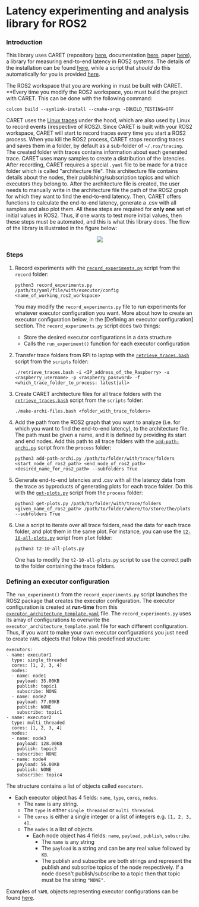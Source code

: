 # Latency experimenting and analysis library for ROS2

### Introduction
This library uses CARET (repository [here](https://github.com/tier4/caret?tab=readme-ov-file), documentation [here](https://tier4.github.io/caret_doc/main/), paper [here](https://ieeexplore.ieee.org/document/10086380)), a library for measuring end-to-end latency in ROS2 systems. The details of the installation can be found [here](https://tier4.github.io/caret_doc/main/installation/installation/), while a script that *should* do this automatically for you is provided [here](https://github.com/RaduLucianR/ros2-latency-analysis/blob/main/scripts/install_caret.bash). 

The ROS2 workspace that you are working in must be built with CARET. **Every time you modify the ROS2 workspace, you must build the project with CARET. This can be done with the following command:
```
colcon build --symlink-install --cmake-args -DBUILD_TESTING=OFF
```

CARET uses the [Linux traces](https://lttng.org/) under the hood, which are also used by Linux to record events (irespective of ROS2). Since CARET is built with your ROS2 workspace, CARET will start to record traces every time you start a ROS2 process. When you kill the ROS2 process, CARET stops recording traces and saves them in a folder, by default as a sub-folder of `~/.ros/tracing`. The created folder with traces contains information about each generated trace. CARET uses many samples to create a distribution of the latencies. After recording, CARET requires a special `.yaml` file to be made for a trace folder which is called "architecture file". This architecture file contains details about the nodes, their publishing/subscription topics and which executors they belong to. After the architecture file is created, the user needs to manually write in the architecture file the path of the ROS2 graph for which they want to find the end-to-end latency. Then, CARET offers functions to calculate the end-to-end latency, generate a .csv with all samples and also plot them. All these steps are required for **only one** set of initial values in ROS2. Thus, if one wants to test more initial values, then these steps must be automated, and this is what this library does. The flow of the library is illustrated in the figure below:

<p align="center">
  <img src="https://github.com/RaduLucianR/ros2-latency-analysis/assets/57638808/47271864-ee43-496a-be08-c6fe295bbaed" />
</p>

### Steps
1. Record experiments with the [`record_experiments.py`](https://github.com/RaduLucianR/ros2-latency-analysis/blob/main/record/record_experiments.py) script from the `record` folder:
   ```
   python3 record_experiments.py /path/to/yaml/file/with/executor/config <name_of_working_ros2_workspace>
   ```
  
   You may modify the `record_experiments.py` file to run experiments for whatever executor configuration you want. More about how to create an executor configuration below, in the [Defining an executor configuration] section. The `record_experiments.py` script does two things:
   - Store the desired executor configurations in a data structure
   - Calls the `run_experiment()` function for each executor configuration
     
2. Transfer trace folders from RPi to laptop with the [`retrieve_traces.bash`](https://github.com/RaduLucianR/ros2-latency-analysis/blob/main/scripts/retrieve_traces.bash) script from the `scripts` folder:
   ```
   ./retrieve_traces.bash -i <IP_address_of_the_Raspberry> -u <raspberry_username> -p <raspberry_password> -f <which_trace_folder_to_process: latest|all>
   ```
   
3. Create CARET architecture files for all trace folders with the [`retrieve_traces.bash`](https://github.com/RaduLucianR/ros2-latency-analysis/blob/main/scripts/make-archi-files.bash) script from the `scripts` folder:
   ```
   ./make-archi-files.bash <folder_with_trace_folders>
   ```
   
4. Add the path from the ROS2 graph that you want to analyze (i.e. for which you want to find the end-to-end latency), to the architecture file. The path must be given a name, and it is defined by providing its start and end nodes. Add this path to all trace folders with the [`add-path-archi.py`](https://github.com/RaduLucianR/ros2-latency-analysis/blob/main/process/add-path-archi.py) script from the `process` folder:
   ```
   python3 add-path-archi.py /path/to/folder/with/trace/folders <start_node_of_ros2_path> <end_node_of_ros2_path> <desired_name_for_ros2_path> --subfolders True
   ```
5. Generate end-to-end latencies and .csv with all the latency data from the trace as byproducts of generating plots for each trace folder. Do this with the [`get-plots.py`](https://github.com/RaduLucianR/ros2-latency-analysis/blob/main/process/get-plots.py) script from the `process` folder:
   ```
   python3 get-plots.py /path/to/folder/with/trace/folders <given_name_of_ros2_path> /path/to/folder/where/to/store/the/plots --subfolders True
   ```
6. Use a script to iterate over all trace folders, read the data for each trace folder, and plot them in the same plot. For instance, you can use the [`t2-10-all-plots.py`](https://github.com/RaduLucianR/ros2-latency-analysis/blob/main/plot/t2-10-all-plots.py) script from `plot` folder:
   ```
   python3 t2-10-all-plots.py
   ```
   One has to modify the `t2-10-all-plots.py` script to use the correct path to the folder containing the trace folders.

### Defining an executor configuration
The `run_experiment()` from the `record_experiments.py` script launches the ROS2 package that creates the executor configuration. The executor configuration is created at **run-time** from this [`executor_architecture_template.yaml`](https://github.com/RaduLucianR/ros2-latency-analysis/blob/main/simple-chain/config/executor_architecture_template.yaml) file. The `record_experiments.py` uses its array of configurations to overwrite the `executor_architecture_template.yaml` file for each different configuration. Thus, if you want to make your own executor configurations you just need to create `YAML` objects that follow this predefined structure:
```
executors:
- name: executor1
  type: single_threaded
  cores: [1, 2, 3, 4]
  nodes:
  - name: node1
    payload: 35.00KB
    publish: topic1
    subscribe: NONE
  - name: node2
    payload: 77.00KB
    publish: NONE
    subscribe: topic1
- name: executor2
  type: multi_threaded
  cores: [1, 2, 3, 4]
  nodes:
  - name: node3
    payload: 128.00KB
    publish: topic3
    subscribe: NONE
  - name: node4
    payload: 56.00KB
    publish: NONE
    subscribe: topic4
```
The structure contains a list of objects called `executors`. 
 - Each executor object has 4 fields: `name`, `type`, `cores`, `nodes`.
    - The `name` is any string.
    - The `type` is either `single_threaded` or `multi_threaded`.
    - The `cores` is either a single integer or a list of integers e.g. `[1, 2, 3, 4]`.
    - The `nodes` is a list of objects.
       - Each node object has 4 fields: `name`, `payload`, `publish`, `subscribe`.
           - The `name` is any string
           - The `payload` is a string and can be any real value followed by `KB`.
           - The publish and subscribe are both strings and represent the publish and subscribe topics of the node respectively. If a node doesn't publish/subscribe to a topic then that topic must be the string `"NONE"`.

Examples of `YAML` objects representing executor configurations can be found [here](https://github.com/RaduLucianR/ros2-latency-analysis/blob/main/record/exec_architectures.py).
